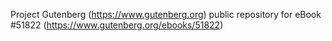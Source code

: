 Project Gutenberg (https://www.gutenberg.org) public repository for
eBook #51822 (https://www.gutenberg.org/ebooks/51822)

